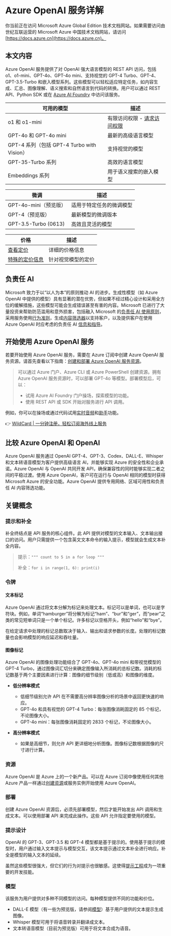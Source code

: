# Azure OpenAI 服务详解

你当前正在访问 Microsoft Azure Global Edition 技术文档网站。如果需要访问由世纪互联运营的 Microsoft Azure 中国技术文档网站，请访问 [https://docs.azure.cn](https://docs.azure.cn)。

## 本文内容

Azure OpenAI 服务提供了对 OpenAI 强大语言模型的 REST API 访问，包括 o1、o1-mini、GPT-4o、GPT-4o mini、支持视觉的 GPT-4 Turbo、GPT-4、GPT-3.5-Turbo 和嵌入模型系列。这些模型可以轻松适应特定任务，如内容生成、汇总、图像理解、语义搜索和自然语言到代码的转换。用户可以通过 REST API、Python SDK 或在 [Azure AI Foundry](https://ai.azure.com) 中访问该服务。

| 可用的模型 | 描述 |
| ---------- | ---- |
| o1 和 o1-mini | 有限访问权限 - [请求访问权限](https://aka.ms/OAI/o1access) |
| GPT-4o 和 GPT-4o mini | 最新的高级语言模型 |
| GPT-4 系列（包括 GPT-4 Turbo with Vision） | 支持视觉的模型 |
| GPT-35-Turbo 系列 | 高效的语言模型 |
| Embeddings 系列 | 用于语义搜索的嵌入模型 |

| 微调 | 描述 |
| ---- | ---- |
| GPT-4o-mini（预览版） | 适用于特定任务的微调模型 |
| GPT-4（预览版） | 最新模型的微调版本 |
| GPT-3.5-Turbo (0613) | 高效且灵活的模型 |

| 价格 | 描述 |
| ---- | ---- |
| [查看定价](https://azure.microsoft.com/pricing/details/cognitive-services/openai-service/) | 详细的价格信息 |
| [特殊的定价信息](https://learn.microsoft.com/zh-cn/azure/ai-services/openai/concepts/gpt-with-vision#special-pricing-information) | 针对视觉模型的定价 |

## 负责任 AI

Microsoft 致力于以“以人为本”的原则推动 AI 的进步。生成性模型（如 Azure OpenAI 中提供的模型）具有显著的潜在优势，但如果不经过精心设计和采用全方位的缓解措施，这些模型可能会生成错误甚至有害的内容。Microsoft 已进行了大量投资来帮助防范滥用和意外损害，包括融入 Microsoft 的[负责任 AI 使用原则](https://www.microsoft.com/ai/responsible-ai?activetab=pivot1:primaryr6)，采用服务使用[行为准则](https://learn.microsoft.com/zh-cn/legal/cognitive-services/openai/code-of-conduct?context=/azure/ai-services/openai/context/context)，生成[内容筛选器](https://learn.microsoft.com/zh-cn/azure/ai-services/content-safety/overview)以支持客户，以及提供客户在使用 Azure OpenAI 时应考虑的负责任 AI [信息和指导](https://learn.microsoft.com/zh-cn/legal/cognitive-services/openai/transparency-note?context=%2Fazure%2Fai-services%2Fopenai%2Fcontext%2Fcontext&amp;tabs=image)。

## 开始使用 Azure OpenAI 服务

若要开始使用 Azure OpenAI 服务，需要在 Azure 订阅中创建 Azure OpenAI 服务资源。请首先查看以下指南：[创建和部署 Azure OpenAI 服务资源](https://learn.microsoft.com/zh-cn/azure/ai-services/openai/how-to/create-resource)。

> 可以通过 Azure 门户、Azure CLI 或 Azure PowerShell 创建资源。拥有 Azure OpenAI 服务资源时，可以部署 GPT-4o 等模型。部署模型后，可以：
>
> - 试用 Azure AI Foundry 门户操场，探索模型的功能。
> - 使用 REST API 或 SDK 开始对服务进行 API 调用。

例如，你可以在操场或通过代码试用[实时音频](https://learn.microsoft.com/zh-cn/azure/ai-services/openai/realtime-audio-quickstart)和[助手](https://learn.microsoft.com/zh-cn/azure/ai-services/openai/assistants-quickstart)功能。

👉 [WildCard | 一分钟注册，轻松订阅海外线上服务](https://bbtdd.com/WildCard)

## 比较 Azure OpenAI 和 OpenAI

Azure OpenAI 服务通过 OpenAI GPT-4、GPT-3、Codex、DALL-E、Whisper 和文本转语音模型为客户提供高级语言 AI，并能够实现 Azure 的安全性和企业承诺。Azure OpenAI 与 OpenAI 共同开发 API，确保兼容性的同时能够实现二者之间的平稳过渡。使用 Azure OpenAI，客户可在运行与 OpenAI 相同的模型时获得 Microsoft Azure 的安全功能。Azure OpenAI 提供专用网络、区域可用性和负责任 AI 内容筛选功能。

## 关键概念

### 提示和补全

补全终结点是 API 服务的核心组件。此 API 提供对模型的文本输入、文本输出接口的访问。用户只需提供一个包含英文文本命令的输入提示，模型就会生成文本补全内容。

> 提示：`""" count to 5 in a for loop """`
>
> 补全：`for i in range(1, 6): print(i)`

### 令牌

#### 文本标记

Azure OpenAI 通过将文本分解为标记来处理文本。标记可以是单词，也可以是字符块。例如，单词“hamburger”将分解为标记“ham”、“bur”和“ger”，而“pear”之类的常见短单词只是一个单个标记。许多标记以空格开头，例如“hello”和“bye”。

在给定请求中处理的标记总数取决于输入、输出和请求参数的长度。处理的标记数量也会影响模型的响应延迟和吞吐量。

#### 图像标记

Azure OpenAI 的图像处理功能结合了 GPT-4o、GPT-4o mini 和带视觉模型的 GPT-4 Turbo，通过图像词汇切分来确定图像输入所消耗的总标记数。消耗的标记数基于两个主要因素进行计算：图像的细节级别（低或高）和图像的维度。

- **低分辨率模式**
  - 低细节级别允许 API 在不需要高分辨率图像分析的场景中返回更快速的响应。
  - GPT-4o 和具有视觉的 GPT-4 Turbo：每张图像消耗固定的 85 个标记，不论图像大小。
  - GPT-4o mini：每张图像消耗固定的 2833 个标记，不论图像大小。

- **高分辨率模式**
  - 如果是高细节，则允许 API 更详细地分析图像。图像标记数根据图像的尺寸进行计算。

### 资源

Azure OpenAI 是 Azure 上的一个新产品。可以在 Azure 订阅中像使用任何其他 Azure 产品一样通过[创建资源](https://learn.microsoft.com/zh-cn/azure/ai-services/openai/how-to/create-resource)或服务实例开始使用 Azure OpenAI。

### 部署

创建 Azure OpenAI 资源后，必须先部署模型，然后才能开始发出 API 调用和生成文本。可以使用部署 API 来完成此操作。这些 API 允许指定要使用的模型。

### 提示设计

OpenAI 的 GPT-3、GPT-3.5 和 GPT-4 模型都是基于提示的。使用基于提示的模型时，用户通过输入文本提示与模型交互，该文本提示通过文本补全进行响应。补全是模型的输入文本的延续。

虽然这些模型很强大，但它们的行为对提示也很敏感。这使得[提示工程](https://learn.microsoft.com/zh-cn/azure/ai-services/openai/concepts/prompt-engineering)成为一项重要的开发技能。

### 模型

该服务为用户提供对多种不同模型的访问。每种模型提供不同的功能和价位。

- DALL-E 模型（有一些为预览版，请参阅[模型](https://learn.microsoft.com/zh-cn/azure/ai-services/openai/concepts/models#dall-e)）基于用户提供的文本提示生成图像。
- Whisper 模型可用于将语音转录并翻译成文本。
- 文本转语音模型（目前为预览版）可用于将文本合成为语音。